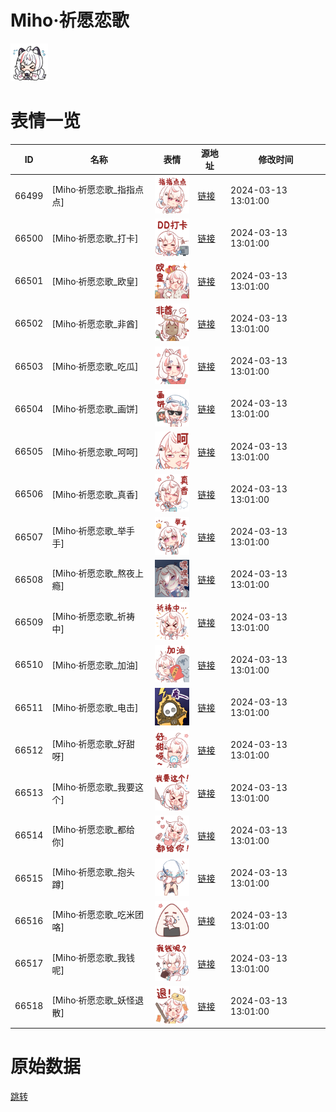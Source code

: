 # Miho·祈愿恋歌

<img src="./cover.png" height="60" alt="cover" />

# 表情一览

|ID|名称|表情|源地址|修改时间|
|----|----|----|----|----|
|66499|[Miho·祈愿恋歌_指指点点]|<img src="./pic/066499_%5BMiho·祈愿恋歌_指指点点%5D.png" height="60" alt="指指点点"/>|[链接](https://i0.hdslb.com/bfs/garb/00c7fa6a5018ed37703e5c626fe7293f28ec5e70.png)|2024-03-13 13:01:00|
|66500|[Miho·祈愿恋歌_打卡]|<img src="./pic/066500_%5BMiho·祈愿恋歌_打卡%5D.png" height="60" alt="打卡"/>|[链接](https://i0.hdslb.com/bfs/garb/8b1226d5360e9361952127b077815e67bd37a7d6.png)|2024-03-13 13:01:00|
|66501|[Miho·祈愿恋歌_欧皇]|<img src="./pic/066501_%5BMiho·祈愿恋歌_欧皇%5D.png" height="60" alt="欧皇"/>|[链接](https://i0.hdslb.com/bfs/garb/91775464c90b91ebbe481cced4229f8581023601.png)|2024-03-13 13:01:00|
|66502|[Miho·祈愿恋歌_非酋]|<img src="./pic/066502_%5BMiho·祈愿恋歌_非酋%5D.png" height="60" alt="非酋"/>|[链接](https://i0.hdslb.com/bfs/garb/e3e2ad04ab7384c9f1bdbda8d89314f9017ffdb7.png)|2024-03-13 13:01:00|
|66503|[Miho·祈愿恋歌_吃瓜]|<img src="./pic/066503_%5BMiho·祈愿恋歌_吃瓜%5D.png" height="60" alt="吃瓜"/>|[链接](https://i0.hdslb.com/bfs/garb/b08790a9458955ff58b287bca2403f9b6c4a68f7.png)|2024-03-13 13:01:00|
|66504|[Miho·祈愿恋歌_画饼]|<img src="./pic/066504_%5BMiho·祈愿恋歌_画饼%5D.png" height="60" alt="画饼"/>|[链接](https://i0.hdslb.com/bfs/garb/d0f73f7ee03ce9839f1fb4921992651891021e85.png)|2024-03-13 13:01:00|
|66505|[Miho·祈愿恋歌_呵呵]|<img src="./pic/066505_%5BMiho·祈愿恋歌_呵呵%5D.png" height="60" alt="呵呵"/>|[链接](https://i0.hdslb.com/bfs/garb/d6e014040f458c0a5ab1828ce5de824cbd12a004.png)|2024-03-13 13:01:00|
|66506|[Miho·祈愿恋歌_真香]|<img src="./pic/066506_%5BMiho·祈愿恋歌_真香%5D.png" height="60" alt="真香"/>|[链接](https://i0.hdslb.com/bfs/garb/35c450370efa62f1b62b638a24a352196a979b17.png)|2024-03-13 13:01:00|
|66507|[Miho·祈愿恋歌_举手手]|<img src="./pic/066507_%5BMiho·祈愿恋歌_举手手%5D.png" height="60" alt="举手手"/>|[链接](https://i0.hdslb.com/bfs/garb/a1197c288f8e23d3f622695c19fbf2819738b60f.png)|2024-03-13 13:01:00|
|66508|[Miho·祈愿恋歌_熬夜上瘾]|<img src="./pic/066508_%5BMiho·祈愿恋歌_熬夜上瘾%5D.png" height="60" alt="熬夜上瘾"/>|[链接](https://i0.hdslb.com/bfs/garb/028402a995141e2d9ce944f97e4aaa326a8c51ed.png)|2024-03-13 13:01:00|
|66509|[Miho·祈愿恋歌_祈祷中]|<img src="./pic/066509_%5BMiho·祈愿恋歌_祈祷中%5D.png" height="60" alt="祈祷中"/>|[链接](https://i0.hdslb.com/bfs/garb/dfaf292440422dee852ad3d83a4c6e0561abfea6.png)|2024-03-13 13:01:00|
|66510|[Miho·祈愿恋歌_加油]|<img src="./pic/066510_%5BMiho·祈愿恋歌_加油%5D.png" height="60" alt="加油"/>|[链接](https://i0.hdslb.com/bfs/garb/d5e6a163a513618438b04204f0ad79dc0bc7b333.png)|2024-03-13 13:01:00|
|66511|[Miho·祈愿恋歌_电击]|<img src="./pic/066511_%5BMiho·祈愿恋歌_电击%5D.png" height="60" alt="电击"/>|[链接](https://i0.hdslb.com/bfs/garb/39986b37d18dbf30441f1e0c29f0e40d5aff3af7.png)|2024-03-13 13:01:00|
|66512|[Miho·祈愿恋歌_好甜呀]|<img src="./pic/066512_%5BMiho·祈愿恋歌_好甜呀%5D.png" height="60" alt="好甜呀"/>|[链接](https://i0.hdslb.com/bfs/garb/917e7c54ecdd25ca70f41e14046d2c2febe7860a.png)|2024-03-13 13:01:00|
|66513|[Miho·祈愿恋歌_我要这个]|<img src="./pic/066513_%5BMiho·祈愿恋歌_我要这个%5D.png" height="60" alt="我要这个"/>|[链接](https://i0.hdslb.com/bfs/garb/bb9d72781c5be2a4d4e4d1790137b9c8111b0e8e.png)|2024-03-13 13:01:00|
|66514|[Miho·祈愿恋歌_都给你]|<img src="./pic/066514_%5BMiho·祈愿恋歌_都给你%5D.png" height="60" alt="都给你"/>|[链接](https://i0.hdslb.com/bfs/garb/9cb405933b077ae0ecb8f2883c4c6e4fae167626.png)|2024-03-13 13:01:00|
|66515|[Miho·祈愿恋歌_抱头蹲]|<img src="./pic/066515_%5BMiho·祈愿恋歌_抱头蹲%5D.png" height="60" alt="抱头蹲"/>|[链接](https://i0.hdslb.com/bfs/garb/51bea2895fbca198730cdab8633ffd7b3aaf3c4a.png)|2024-03-13 13:01:00|
|66516|[Miho·祈愿恋歌_吃米团咯]|<img src="./pic/066516_%5BMiho·祈愿恋歌_吃米团咯%5D.png" height="60" alt="吃米团咯"/>|[链接](https://i0.hdslb.com/bfs/garb/f7b95a3a76040a8ecf612955329d914d7c5d28c5.png)|2024-03-13 13:01:00|
|66517|[Miho·祈愿恋歌_我钱呢]|<img src="./pic/066517_%5BMiho·祈愿恋歌_我钱呢%5D.png" height="60" alt="我钱呢"/>|[链接](https://i0.hdslb.com/bfs/garb/1b3fe53180cfce85ab63d0d23e2cab731770dea9.png)|2024-03-13 13:01:00|
|66518|[Miho·祈愿恋歌_妖怪退散]|<img src="./pic/066518_%5BMiho·祈愿恋歌_妖怪退散%5D.png" height="60" alt="妖怪退散"/>|[链接](https://i0.hdslb.com/bfs/garb/67b36dc0ef4b5d23c66e0415932e99dd3afea5d5.png)|2024-03-13 13:01:00|

# 原始数据

[跳转](./raw.json)


